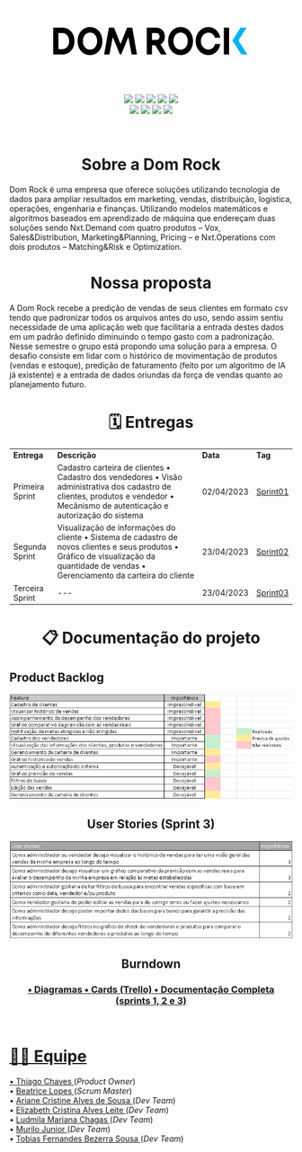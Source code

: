 <h1 align="center"></h1>
<div text align="center">
  <img src="doc/assets/logo02.png"  width="360" height="120" />
</div><br>

<!--badges-->
<p align="center">
    <img src="https://img.shields.io/badge/Canva-%2300C4CC.svg?style=for-the-badge&logo=Canva&logoColor=white"/>
    <img src="https://img.shields.io/badge/figma-%23F24E1E.svg?style=for-the-badge&logo=figma&logoColor=white"/>
    <img src="https://img.shields.io/badge/Eclipse-FE7A16.svg?style=for-the-badge&logo=Eclipse&logoColor=white"/>
    <img src="https://img.shields.io/badge/java-%23ED8B00.svg?style=for-the-badge&logo=java&logoColor=white"/>
    <img src="https://img.shields.io/badge/Spring-%2AA7.svg?style=for-the-badge&logo=Spring&logoColor=white"/><br>
    <img src="https://img.shields.io/badge/Postgresql-%2300f.svg?style=for-the-badge&logo=postgresql&logoColor=white"/>
    <img src="https://img.shields.io/badge/Trello-%23026AA7.svg?style=for-the-badge&logo=Trello&logoColor=white"/>
    <img src="https://img.shields.io/badge/HTML5-E34F26?style=for-the-badge&logo=html5&logoColor=white"/>
    <img src="https://img.shields.io/badge/CSS3-1572B6?style=for-the-badge&logo=css3&logoColor=white"/>

</p>
<!-- -->
<br>
<h1 align="center"> Sobre a Dom Rock </h1>

Dom Rock é uma empresa que oferece soluções utilizando tecnologia de dados para ampliar resultados em marketing, vendas, distribuição, logística, operações, engenharia e finanças.
Utilizando modelos matemáticos e algoritmos baseados em aprendizado de máquina que endereçam duas soluções sendo Nxt.Demand com quatro produtos – Vox, Sales&Distribution, Marketing&Planning, Pricing – e Nxt.Operations com dois produtos – Matching&Risk e Optimization.

<h1 align="center"> Nossa proposta </h1>

A Dom Rock recebe a predição de vendas de seus clientes em formato csv tendo que padronizar todos os arquivos antes do uso, sendo assim sentiu necessidade de uma aplicação web que facilitaria a entrada destes dados em um padrão definido diminuindo o tempo gasto com a padronização. <br>
Nesse semestre o grupo está propondo uma solução para a empresa. O desafio consiste em lidar com o histórico de movimentação de produtos (vendas e estoque), predição de faturamento (feito por um algoritmo de IA já existente) e a entrada de dados oriundas da força de vendas quanto ao planejamento futuro.

<h1 align="center">🗓️ Entregas </h1>

<div>
  <table align="center">
    <tr>
    <td><b>Entrega</b></td>
    <td><b>Descrição</b></td>
    <td><b>Data</b></td>
    <td><b>Tag</b></td>
  </tr>

  <tr>
   <td>Primeira Sprint</td>
   <td>Cadastro carteira de clientes • Cadastro dos vendedores • Visão administrativa dos cadastro de clientes, produtos e vendedor • Mecânismo de autenticação e autorização do sistema</td>
   <td>02/04/2023</td>
   <td><a href="https://github.com/Thunder53/Dom-Rock/releases/tag/Sprint01">Sprint01</a></td>
  </tr>

  <tr>
   <td>Segunda Sprint</td>
   <td>Visualização de informações do cliente • Sistema de cadastro de novos clientes e seus produtos • Gráfico de visualização da quantidade de vendas • Gerenciamento da carteira do cliente</td>
   <td>23/04/2023</td>
   <td><a href="https://github.com/Thunder53/Dom-Rock/releases/tag/Sprint02">Sprint02</a></td>
  </tr>

  <tr>
   <td>Terceira Sprint</td>
   <td> --- </td>
   <td>23/04/2023</td>
   <td><a href="">Sprint03</a></td>
  </tr>
 
  </table>
</div>

<div>

<h1 align="center">📋 Documentação do projeto</h1></details>
  <h2>Product Backlog</h2>
    <img src="doc/Assets/backlog.png">

  <h2 align="center">User Stories (Sprint 3)</h2>
    <img src="doc/Assets/user-stories-3.png">

  <h2 align="center">Burndown</h2>

  <h3 align="center">
    <a href="doc/Diagramas">• Diagramas 
    <a href="https://trello.com/b/JinZ6ETv/thunder">• Cards (Trello)
    <a href="">• Documentação Completa (sprints 1, 2 e 3)
  </h3>



<br>

<div text align= "left">
    <h1 align="left">👩‍💻 Equipe</h1>
        • <a href="https://www.linkedin.com/in/thiago-lopes-chaves-5ba22b209">Thiago Chaves </a>(<i>Product Owner</i>)<br>
        • <a href="https://www.linkedin.com/in/bewtrice/">Beatrice Lopes </a>(<i>Scrum Master</i>)<br>
        • <a href="https://www.linkedin.com/in/ariane-sousa77">Ariane Cristine Alves de Sousa </a>(<i>Dev Team</i>)<br>
        • <a href="https://www.linkedin.com/in/elizabeth-cristina-alves-leite-176a9416a">Elizabeth Cristina Alves Leite </a>(<i>Dev Team</i>)<br>
        • <a href="https://www.linkedin.com/in/ludmila-mariana-chagas-273548187/">Ludmila Mariana Chagas </a>(<i>Dev Team</i>)<br>
        • <a href="https://www.linkedin.com/in/murilo-jos%C3%A9-de-brito-junior-32403b157">Murilo Junior </a>(<i>Dev Team</i>)<br>
        • <a href="https://www.linkedin.com/in/tobias-sousa-23bba822a">Tobias Fernandes Bezerra Sousa </a>(<i>Dev Team</i>)<br>
</div>





